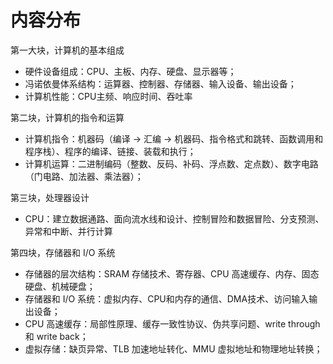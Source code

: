 # 内容分布
第一大块，计算机的基本组成
* 硬件设备组成：CPU、主板、内存、硬盘、显示器等；
* 冯诺依曼体系结构：运算器、控制器、存储器、输入设备、输出设备；
* 计算机性能：CPU主频、响应时间、吞吐率

第二块，计算机的指令和运算
* 计算机指令：机器码（编译 -> 汇编 -> 机器码、指令格式和跳转、函数调用和程序栈）、程序的编译、链接、装载和执行；
* 计算机运算：二进制编码（整数、反码、补码、浮点数、定点数）、数字电路（门电路、加法器、乘法器）；

第三块，处理器设计
* CPU：建立数据通路、面向流水线和设计、控制冒险和数据冒险、分支预测、异常和中断、并行计算

第四块，存储器和 I/O 系统
* 存储器的层次结构：SRAM 存储技术、寄存器、CPU 高速缓存、内存、固态硬盘、机械硬盘；
* 存储器和 I/O 系统：虚拟内存、CPU和内存的通信、DMA技术、访问输入输出设备；
* CPU 高速缓存：局部性原理、缓存一致性协议、伪共享问题、write through 和 write back；
* 虚拟存储：缺页异常、TLB 加速地址转化、MMU 虚拟地址和物理地址转换；